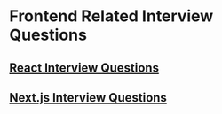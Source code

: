 # Frontend Related Interview Questions

## [React Interview Questions](react/README.md)

## [Next.js Interview Questions](nextjs/README.md)
